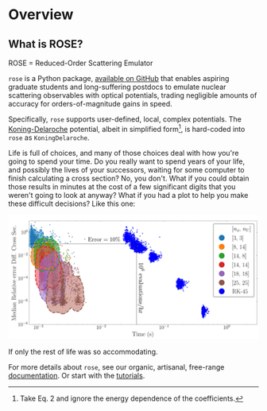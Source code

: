 # Overview

## What is ROSE?

ROSE = Reduced-Order Scattering Emulator

`rose` is a Python package, [available on GitHub](https://github.com/odell/rose)
that enables aspiring graduate students and long-suffering postdocs to emulate
nuclear scattering observables with optical potentials, trading negligible
amounts of accuracy for orders-of-magnitude gains in speed.

Specifically, `rose` supports user-defined, local, complex potentials. The
[Koning-Delaroche](https://www.sciencedirect.com/science/article/pii/S0375947402013210)
potential, albeit in simplified form[^1], is hard-coded into `rose` as
`KoningDelaroche`.

Life is full of choices, and many of those choices deal with how you're going to
spend your time. Do you really want to spend years of your life, and possibly
the lives of your successors, waiting for some computer to finish calculating a
cross section? No, you don't. What if you could obtain those results in minutes
at the cost of a few significant digits that you weren't going to look at
anyway? What if you had a plot to help you make these difficult decisions? Like
this one:

![CAT Plot](CAT-40Cann.jpg)

If only the rest of life was so accommodating.

For more details about `rose`, see our organic, artisanal, free-range
[documentation](reference.md). Or start with the [tutorials](tutorials.md).

[^1]: Take Eq. 2 and ignore the energy dependence of the coefficients.